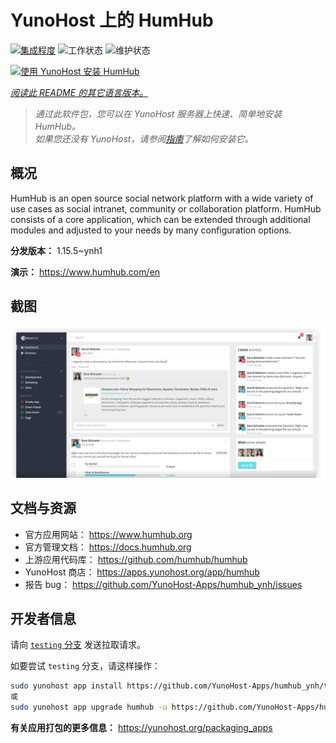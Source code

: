 <!--
注意：此 README 由 <https://github.com/YunoHost/apps/tree/master/tools/readme_generator> 自动生成
请勿手动编辑。
-->

# YunoHost 上的 HumHub

[![集成程度](https://dash.yunohost.org/integration/humhub.svg)](https://dash.yunohost.org/appci/app/humhub) ![工作状态](https://ci-apps.yunohost.org/ci/badges/humhub.status.svg) ![维护状态](https://ci-apps.yunohost.org/ci/badges/humhub.maintain.svg)

[![使用 YunoHost 安装 HumHub](https://install-app.yunohost.org/install-with-yunohost.svg)](https://install-app.yunohost.org/?app=humhub)

*[阅读此 README 的其它语言版本。](./ALL_README.md)*

> *通过此软件包，您可以在 YunoHost 服务器上快速、简单地安装 HumHub。*  
> *如果您还没有 YunoHost，请参阅[指南](https://yunohost.org/install)了解如何安装它。*

## 概况

HumHub is an open source social network platform with a wide variety of use cases as social intranet, community or collaboration platform. HumHub consists of a core application, which can be extended through additional modules and adjusted to your needs by many configuration options. 


**分发版本：** 1.15.5~ynh1

**演示：** <https://www.humhub.com/en>

## 截图

![HumHub 的截图](./doc/screenshots/app_small.png)

## 文档与资源

- 官方应用网站： <https://www.humhub.org>
- 官方管理文档： <https://docs.humhub.org>
- 上游应用代码库： <https://github.com/humhub/humhub>
- YunoHost 商店： <https://apps.yunohost.org/app/humhub>
- 报告 bug： <https://github.com/YunoHost-Apps/humhub_ynh/issues>

## 开发者信息

请向 [`testing` 分支](https://github.com/YunoHost-Apps/humhub_ynh/tree/testing) 发送拉取请求。

如要尝试 `testing` 分支，请这样操作：

```bash
sudo yunohost app install https://github.com/YunoHost-Apps/humhub_ynh/tree/testing --debug
或
sudo yunohost app upgrade humhub -u https://github.com/YunoHost-Apps/humhub_ynh/tree/testing --debug
```

**有关应用打包的更多信息：** <https://yunohost.org/packaging_apps>
